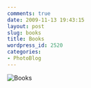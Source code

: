 ```yaml
---
comments: true
date: 2009-11-13 19:43:15
layout: post
slug: books
title: Books
wordpress_id: 2520
categories:
- PhotoBlog
---
```


![Books](http://ryanfitzer.com/main/wp-content/uploads/2009/11/photoblog-22.jpg)
